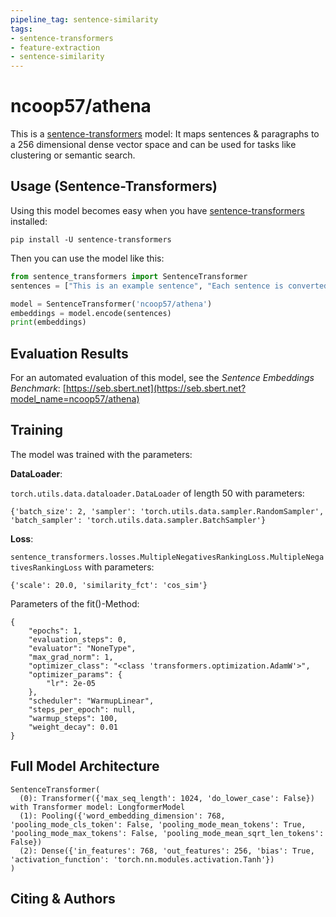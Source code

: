 ```yaml
---
pipeline_tag: sentence-similarity
tags:
- sentence-transformers
- feature-extraction
- sentence-similarity
---
```


# ncoop57/athena

This is a [sentence-transformers](https://www.SBERT.net) model: It maps sentences & paragraphs to a 256 dimensional dense vector space and can be used for tasks like clustering or semantic search.

<!--- Describe your model here -->

## Usage (Sentence-Transformers)

Using this model becomes easy when you have [sentence-transformers](https://www.SBERT.net) installed:

```
pip install -U sentence-transformers
```

Then you can use the model like this:

```python
from sentence_transformers import SentenceTransformer
sentences = ["This is an example sentence", "Each sentence is converted"]

model = SentenceTransformer('ncoop57/athena')
embeddings = model.encode(sentences)
print(embeddings)
```



## Evaluation Results

<!--- Describe how your model was evaluated -->

For an automated evaluation of this model, see the *Sentence Embeddings Benchmark*: [https://seb.sbert.net](https://seb.sbert.net?model_name=ncoop57/athena)


## Training
The model was trained with the parameters:

**DataLoader**:

`torch.utils.data.dataloader.DataLoader` of length 50 with parameters:
```
{'batch_size': 2, 'sampler': 'torch.utils.data.sampler.RandomSampler', 'batch_sampler': 'torch.utils.data.sampler.BatchSampler'}
```

**Loss**:

`sentence_transformers.losses.MultipleNegativesRankingLoss.MultipleNegativesRankingLoss` with parameters:
  ```
  {'scale': 20.0, 'similarity_fct': 'cos_sim'}
  ```

Parameters of the fit()-Method:
```
{
    "epochs": 1,
    "evaluation_steps": 0,
    "evaluator": "NoneType",
    "max_grad_norm": 1,
    "optimizer_class": "<class 'transformers.optimization.AdamW'>",
    "optimizer_params": {
        "lr": 2e-05
    },
    "scheduler": "WarmupLinear",
    "steps_per_epoch": null,
    "warmup_steps": 100,
    "weight_decay": 0.01
}
```


## Full Model Architecture
```
SentenceTransformer(
  (0): Transformer({'max_seq_length': 1024, 'do_lower_case': False}) with Transformer model: LongformerModel 
  (1): Pooling({'word_embedding_dimension': 768, 'pooling_mode_cls_token': False, 'pooling_mode_mean_tokens': True, 'pooling_mode_max_tokens': False, 'pooling_mode_mean_sqrt_len_tokens': False})
  (2): Dense({'in_features': 768, 'out_features': 256, 'bias': True, 'activation_function': 'torch.nn.modules.activation.Tanh'})
)
```

## Citing & Authors

<!--- Describe where people can find more information -->